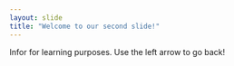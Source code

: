 ```yaml
---
layout: slide
title: "Welcome to our second slide!"
---
```


Infor for learning purposes.
Use the left arrow to go back!

